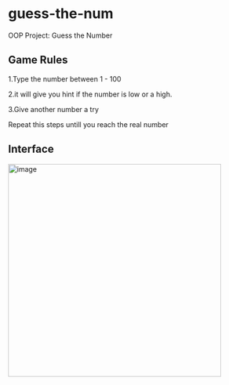 # guess-the-num
OOP Project: Guess the Number

## Game Rules
1.Type the number  between 1 - 100

2.it will give you hint if the number is low or a high.

3.Give another number a try

Repeat this steps untill you reach the real number

## Interface
<img width="434" alt="image" src="https://user-images.githubusercontent.com/53994979/230871961-32751672-77f1-44c2-a51b-bb3765c3df0f.png">
